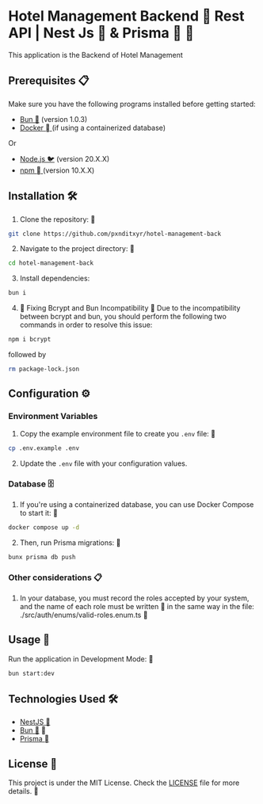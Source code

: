 # Hotel Management Backend 🌟 Rest API | Nest Js 🦁 & Prisma  

This application is the Backend of Hotel Management

## Prerequisites 📋

Make sure you have the following programs installed before getting started:

- [Bun 🧄](https://bun.sh/) (version 1.0.3)
- [Docker 󰡨 ](https://www.docker.com/) (if using a containerized database)

Or

- [Node.js 🐦](https://nodejs.org/) (version 20.X.X)
- [npm  ](https://www.npmjs.com/) (version 10.X.X)

## Installation 🛠️

1. Clone the repository: 🧬

```bash
git clone https://github.com/pxnditxyr/hotel-management-back
```

2. Navigate to the project directory: 📂

```bash
cd hotel-management-back
```

3. Install dependencies:

```bash
bun i
```
4. 🚧 Fixing Bcrypt and Bun Incompatibility 🧩
Due to the incompatibility between bcrypt and bun, you should perform the following two commands in order to resolve this issue:

```bash
npm i bcrypt
```

followed by

```bash
rm package-lock.json
```

## Configuration ⚙️

### Environment Variables

1. Copy the example environment file to create you `.env` file: 🔑

```bash
cp .env.example .env
```

2. Update the `.env` file with your configuration values.

### Database 🗄️

1. If you're using a containerized database, you can use Docker Compose to start it: 🐋

```bash
docker compose up -d
```

2. Then, run Prisma migrations: 🔄

```bash
bunx prisma db push
```

### Other considerations 📋

1. In your database, you must record the roles accepted by your system, and the name of each role must be written 📝 in the same way in the file: 
./src/auth/enums/valid-roles.enum.ts 📂

## Usage 🚀

Run the application in Development Mode: 🚀

```bash
bun start:dev
```

## Technologies Used 🛠️

- [NestJS 🦁](https://nestjs.com/)
- [Bun 🧄](https://babeljs.io/) 📜
- [Prisma  ](https://www.prisma.io/)

## License 📄

This project is under the MIT License. Check the [LICENSE](LICENSE) file for more details. 📜
